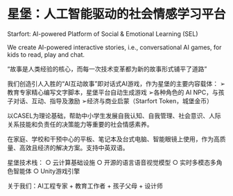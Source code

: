 # 星堡：人工智能驱动的社会情感学习平台

Starfort: AI-powered Platform of Social & Emotional Learning (SEL)

We create AI-powered interactive stories, i.e., conversational AI games, for kids to read, play and chat.

“故事是人类经验的核心，而每一次技术变革都为新的故事形式铺平了道路”

我们创造引人入胜的“AI互动故事”即对话式AI游戏，作为星堡的主要内容载体：
➢教育专家精心编写文字脚本，星堡平台自动生成游戏
➢各种角色的 AI NPC，与孩子对话、互动、指导及激励
➢经济与商业启蒙（Starfort Token，城堡金币）

以CASEL为理论基础，帮助中小学生发展自我认知、自我管理、社会意识、人际关系技能和负责任的决策能力等重要的社会情感素养。

在家庭、学校和干预中心的平板、笔记本及台式电脑、智能眼镜上使用，作为高质量、高效且经济的解决方案。支持中英双语。

星堡技术栈：
○ 云计算基础设施
○ 开源的语言语音视觉模型
○ 实时多模态多角色智能体
○ Unity游戏引擎

关于我们：AI工程专家 + 教育工作者 + 孩子父母 + 设计师
